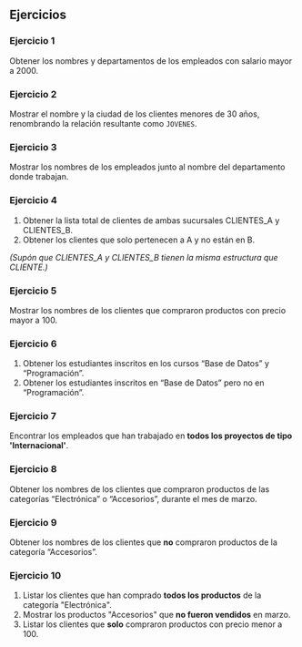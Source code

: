 ## Ejercicios

### Ejercicio 1

Obtener los nombres y departamentos de los empleados con salario mayor a 2000.

### Ejercicio 2

Mostrar el nombre y la ciudad de los clientes menores de 30 años,
renombrando la relación resultante como `JOVENES`.

### Ejercicio 3

Mostrar los nombres de los empleados junto al nombre del departamento donde trabajan.

### Ejercicio 4

1. Obtener la lista total de clientes de ambas sucursales CLIENTES_A y CLIENTES_B.
2. Obtener los clientes que solo pertenecen a A y no están en B.

*(Supón que CLIENTES_A y CLIENTES_B tienen la misma estructura que CLIENTE.)*

### Ejercicio 5

Mostrar los nombres de los clientes que compraron productos con precio mayor a 100.

### Ejercicio 6

1. Obtener los estudiantes inscritos en los cursos “Base de Datos” y “Programación”.
2. Obtener los estudiantes inscritos en “Base de Datos” pero no en “Programación”.

### Ejercicio 7

Encontrar los empleados que han trabajado en **todos los proyectos de tipo 'Internacional'**.

### Ejercicio 8

Obtener los nombres de los clientes que compraron productos
de las categorías “Electrónica” o “Accesorios”, durante el mes de marzo.

### Ejercicio 9

Obtener los nombres de los clientes que **no** compraron productos de la categoría “Accesorios”.

### Ejercicio 10

1. Listar los clientes que han comprado **todos los productos** de la categoría "Electrónica".
2. Mostrar los productos "Accesorios" que **no fueron vendidos** en marzo.
3. Listar los clientes que **solo** compraron productos con precio menor a 100.

